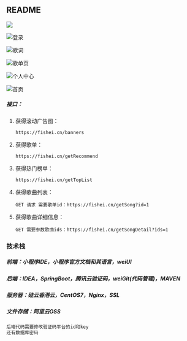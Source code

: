## README

![](pic\播放页.jpg)

![登录](pic\登录.jpg)

![歌词](pic\歌词.jpg)

![歌单页](pic\歌单页.jpg)

![个人中心](pic\个人中心.jpg)

![首页](pic\首页.jpg)





##### 接口：

1. 获得滚动广告图：

   ```
   https://fishei.cn/banners
   ```

   

2. 获得歌单：

   ```
   https://fishei.cn/getRecommend
   ```

   

3. 获得热门榜单：

   ```
   https://fishei.cn/getTopList
   ```

   

4. 获得歌曲列表：

   ```
   GET 请求 需要歌单id：https://fishei.cn/getSong?id=1
   ```

   

5. 获得歌曲详细信息：

   ```
   GET 需要参数歌曲ids：https://fishei.cn/getSongDetail?ids=1
   ```

   



### 技术栈

##### 前端：小程序IDE，小程序官方文档和其语言，weiUI

##### 后端：IDEA，SpringBoot，腾讯云验证码，weiGit(代码管理)，MAVEN

##### 服务器：硅云香港云，CentOS7，Nginx，SSL

##### 文件存储：阿里云OSS

```java
后端代码需要修改验证码平台的id和key
还有数据库密码
```



